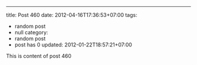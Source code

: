 ---
title: Post 460
date: 2012-04-16T17:36:53+07:00
tags:
  - random post
  - null
category:
  - random post
  - post has 0
updated: 2012-01-22T18:57:21+07:00

This is content of post 460